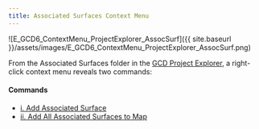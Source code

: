 ```yaml
---
title: Associated Surfaces Context Menu
---
```


![E_GCD6_ContextMenu_ProjectExplorer_AssocSurf]({{ site.baseurl }}/assets/images/E_GCD6_ContextMenu_ProjectExplorer_AssocSurf.png)

From the Associated Surfaces folder in the [GCD Project Explorer](http://gcd6help.joewheaton.org/gcd-command-reference/gcd-project-explorer), a right-click context menu reveals two commands:

#### Commands

- [i. Add Associated Surface](http://gcd6help.joewheaton.org/gcd-command-reference/gcd-project-explorer/e-associated-surface-context-menu/i-add-associated-surface)
- [ii. Add All Associated Surfaces to Map](http://gcd6help.joewheaton.org/gcd-command-reference/gcd-project-explorer/e-associated-surface-context-menu/ii-add-all-associated-surfaces-to-map)

